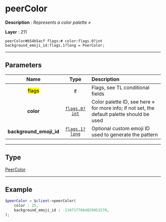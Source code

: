 # peerColor

**Description** : *Represents a color palette »*

**Layer** : 211

```tl
peerColor#b54b5acf flags:# color:flags.0?int background_emoji_id:flags.1?long = PeerColor;
```

---

## Parameters

| Name | Type | Description |
| :---: | :---: | :--- |
| <mark>flags</mark> | [`#`](type/#) | Flags, see TL conditional fields |
| **color** | [`flags.0?int`](type/int) | Color palette ID, see here » for more info; if not set, the default palette should be used |
| **background_emoji_id** | [`flags.1?long`](type/long) | Optional custom emoji ID used to generate the pattern |

---

## Type

[PeerColor](type/PeerColor)

---

## Example

```php
$peerColor = $client->peerColor(
	color : 25,
	background_emoji_id : -1347177664829951570,
);
```